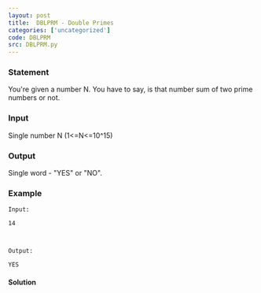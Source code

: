 ```yaml
---
layout: post
title:  DBLPRM - Double Primes
categories: ['uncategorized']
code: DBLPRM
src: DBLPRM.py
---
```


### **Statement**

You're given a number N. You have to say, is that number sum of two prime
numbers or not.

### Input

Single number N (1<=N<=10^15)

### Output

Single word - "YES" or "NO".

### Example

    
    
    Input:
    14
    
    Output:
    YES
    



#### **Solution**



